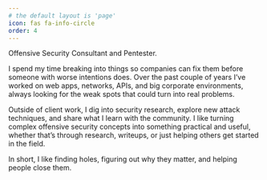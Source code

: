 ```yaml
---
# the default layout is 'page'
icon: fas fa-info-circle
order: 4
---
```

Offensive Security Consultant and Pentester.

I spend my time breaking into things so companies can fix them before someone with worse intentions does. Over the past couple of years I’ve worked on web apps, networks, APIs, and big corporate environments, always looking for the weak spots that could turn into real problems.

Outside of client work, I dig into security research, explore new attack techniques, and share what I learn with the community. I like turning complex offensive security concepts into something practical and useful, whether that’s through research, writeups, or just helping others get started in the field.

In short, I like finding holes, figuring out why they matter, and helping people close them.
